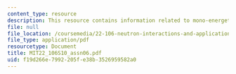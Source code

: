 ```yaml
---
content_type: resource
description: This resource contains information related to mono-energetic transport.
file: null
file_location: /coursemedia/22-106-neutron-interactions-and-applications-spring-2010/f19d266e7992205fe38b3526959582a0_MIT22_106S10_assn06.pdf
file_type: application/pdf
resourcetype: Document
title: MIT22_106S10_assn06.pdf
uid: f19d266e-7992-205f-e38b-3526959582a0
---
```

